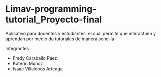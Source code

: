 # Limav-programming-tutorial_Proyecto-final
Aplicativo para docentes y estudiantes, el cual  permite que interactúen y aprendan por medio de tutoriales de manera sencilla

Integrantes
- Fredy Caraballo Páez
- Katerin Muñoz 
- Isaac Villalobos Arteaga
